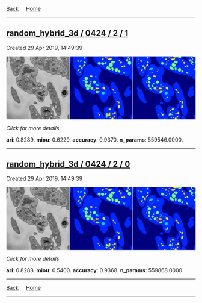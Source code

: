 
[Back](..)&nbsp;&nbsp;&nbsp;&nbsp;&nbsp;[Home](https://leapmanlab.github.io/snapshots)

---

<div class="summary"><a href="1"><h2>random_hybrid_3d / 0424 / 2 / 1</h2></a><p>Created 29 Apr 2019, 14:49:39
</p><a href="1"><img src="1/media/summary.png" align="center"></a><p>
<i>Click for more details</i>
</p></div>

**ari**: 0.8289. **miou**: 0.6229. **accuracy**: 0.9370. **n_params**: 559546.0000. 

---

<div class="summary"><a href="0"><h2>random_hybrid_3d / 0424 / 2 / 0</h2></a><p>Created 29 Apr 2019, 14:49:39
</p><a href="0"><img src="0/media/summary.png" align="center"></a><p>
<i>Click for more details</i>
</p></div>

**ari**: 0.8288. **miou**: 0.5400. **accuracy**: 0.9368. **n_params**: 559868.0000. 

---

[Back](..)&nbsp;&nbsp;&nbsp;&nbsp;&nbsp;[Home](https://leapmanlab.github.io/snapshots)

---
